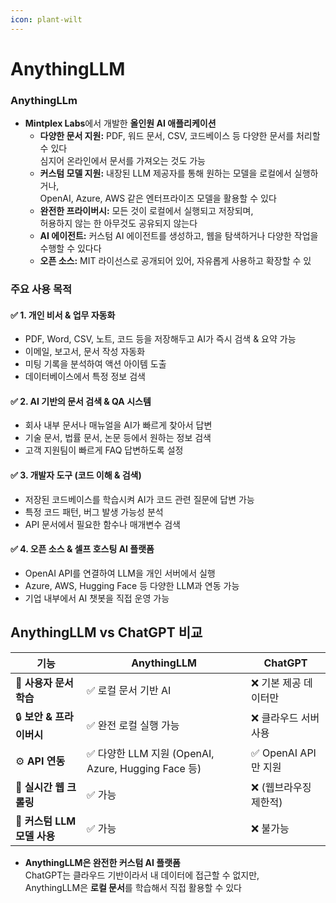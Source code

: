 ```yaml
---
icon: plant-wilt
---
```


# AnythingLLM

### AnythingLLm

* **Mintplex Labs**에서 개발한 **올인원 AI 애플리케이션**
  * **다양한 문서 지원:** PDF, 워드 문서, CSV, 코드베이스 등 다양한 문서를 처리할 수 있다 \
    심지어 온라인에서 문서를 가져오는 것도 가능
  * **커스텀 모델 지원:** 내장된 LLM 제공자를 통해 원하는 모델을 로컬에서 실행하거나, \
    OpenAI, Azure, AWS 같은 엔터프라이즈 모델을 활용할 수 있다
  * **완전한 프라이버시:** 모든 것이 로컬에서 실행되고 저장되며, \
    허용하지 않는 한 아무것도 공유되지 않는다
  * **AI 에이전트:** 커스텀 AI 에이전트를 생성하고, 웹을 탐색하거나 다양한 작업을 수행할 수 있다다
  * **오픈 소스:** MIT 라이선스로 공개되어 있어, 자유롭게 사용하고 확장할 수 있

### **주요 사용 목적**

#### ✅ **1. 개인 비서 & 업무 자동화**

* PDF, Word, CSV, 노트, 코드 등을 저장해두고 AI가 즉시 검색 & 요약 가능
* 이메일, 보고서, 문서 작성 자동화
* 미팅 기록을 분석하여 액션 아이템 도출
* 데이터베이스에서 특정 정보 검색

#### ✅ **2. AI 기반의 문서 검색 & QA 시스템**

* 회사 내부 문서나 매뉴얼을 AI가 빠르게 찾아서 답변
* 기술 문서, 법률 문서, 논문 등에서 원하는 정보 검색
* 고객 지원팀이 빠르게 FAQ 답변하도록 설정

#### ✅ **3. 개발자 도구 (코드 이해 & 검색)**

* 저장된 코드베이스를 학습시켜 AI가 코드 관련 질문에 답변 가능
* 특정 코드 패턴, 버그 발생 가능성 분석
* API 문서에서 필요한 함수나 매개변수 검색

#### ✅ **4. 오픈 소스 & 셀프 호스팅 AI 플랫폼**

* OpenAI API를 연결하여 LLM을 개인 서버에서 실행
* Azure, AWS, Hugging Face 등 다양한 LLM과 연동 가능
* 기업 내부에서 AI 챗봇을 직접 운영 가능





## &#x20;AnythingLLM vs ChatGPT 비교

| 기능                   | AnythingLLM                                  | ChatGPT          |
| -------------------- | -------------------------------------------- | ---------------- |
| 📂 **사용자 문서 학습**     | ✅ 로컬 문서 기반 AI                                | ❌ 기본 제공 데이터만     |
| 🔒 **보안 & 프라이버시**    | ✅ 완전 로컬 실행 가능                                | ❌ 클라우드 서버 사용     |
| ⚙️ **API 연동**        | ✅ 다양한 LLM 지원 (OpenAI, Azure, Hugging Face 등) | ✅ OpenAI API만 지원 |
| 📡 **실시간 웹 크롤링**     | ✅ 가능                                         | ❌ (웹브라우징 제한적)    |
| 🚀 **커스텀 LLM 모델 사용** | ✅ 가능                                         | ❌ 불가능            |



* **AnythingLLM은 완전한 커스텀 AI 플랫폼** \
  ChatGPT는 클라우드 기반이라서 내 데이터에 접근할 수 없지만, \
  AnythingLLM은 **로컬 문서**를 학습해서 직접 활용할 수 있다







